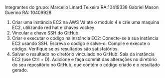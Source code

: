 Integrantes do grupo:
Marcello Linard Teixeira RA:10419338
Gabriel Mason Guerino RA: 10409928
1. Criar uma instância EC2 na AWS
Vá até o modulo 4 e crie uma maquina EC2, utilizando red hat e chaves vockey
2. Vincular a chave SSH do GitHub
3. Criar e executar o código na instância EC2:
Conecte-se à sua instância EC2 usando SSH.
Escreva o código e salve-o.
Compile e execute o código.
Verifique se os resultados são satisfatórios.
4. Salvar o resultado no diretório vinculado no GitHub:
Saia da instância EC2 (use Ctrl + D).
Adicione e faça commit das alterações no diretório do seu repositório no GitHub, que contém o código criado e o resultado gerado.

